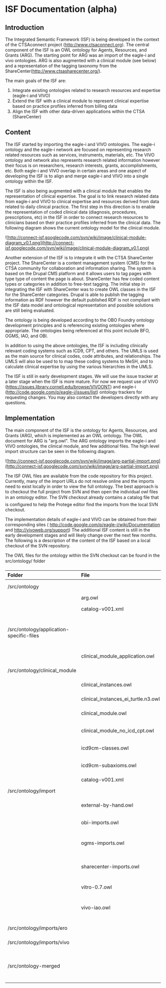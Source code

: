 # ISF Documentation (alpha) #

## Introduction ##

The Integrated Semantic Framework (ISF) is being developed in the context of the CTSAconnect project (http://www.ctsaconnect.org).  The central component of the ISF is an OWL ontology for Agents, Resources, and Grants (ARG).  The starting point for ARG was an import of the eagle-i and vivo ontologies.  ARG is also augmented with a clinical module (see below) and a representation of the tagging taxonomy from the ShareCenter(http://www.ctsasharecenter.org/).

The main goals of the ISF are:
  1. Integrate existing ontologies related to research resources and expertise (eagle-i and VIVO)
  1. Extend the ISF with a clinical module to represent clinical expertise based on practice profiles inferred from billing data
  1. Align the ISF with other data-driven applications within the CTSA (ShareCenter)

## Content ##
The ISF started by importing the eagle-i and VIVO ontologies. The eagle-i ontology and the eagle-i network are focused on representing research related resources such as services, instruments, materials, etc.  The VIVO ontology and network also represents research related information however their focus is on researchers, research interests, grants, accomplishments, etc.  Both eagle-i and VIVO overlap in certain areas and one aspect of developing the ISF is to align and merge eagle-i and VIVO into a single ontology within the ISF.


The ISF is also being augmented with a clinical module that enables the representation of clinical expertise.  The goal is to link research related data from eagle-i and VIVO to clinical expertise and resources derived from data related to daily clinical practice. The first step in this direction is to enable the representation of coded clinical data (diagnosis, procedures, prescriptions, etc) in the ISF in order to connect research resources to clinicians based on their practice profiles inferred from the clinical data. The following diagram shows the current ontology model for the clinical module.

![http://connect-isf.googlecode.com/svn/wiki/image/clinical-module-diagram_v0.1.png](http://connect-isf.googlecode.com/svn/wiki/image/clinical-module-diagram_v0.1.png)

Another extension of the ISF is to integrate it with the CTSA ShareCenter project. The ShareCenter is a content management system (CMS) for the CTSA community for collaboration and information sharing. The system is based on the Drupal CMS platform and it allows users to tag pages with type type of content the page is about. ShareCenter has few coded content types or categories in addition to free-text tagging.  The initial step in integrating the ISF with ShareCenter was to create OWL classes in the ISF for the ShareCenter categories. Drupal is able to publish the tagging information as RDF however the default published RDF is not compliant with the ISF data model and ontological representation and possible solutions are still being evaluated.

The ontology is being developed according to the OBO Foundry ontology development principles and is referencing existing ontologies where appropriate. The ontologies being referenced at this point include BFO, OGMS, IAO, and OBI.

In addition to using the above ontologies, the ISF is including clinically relevant coding systems such as ICD9, CPT, and others. The UMLS is used as the main source for clinical codes, code attributes, and relationships. The UMLS will also be used to to map these coding systems to MeSH, and to calculate clinical expertise by using the various hierarchies in the UMLS.

The ISF is still in early development stages. We will use the issue tracker at a later stage when the ISF is more mature. For now we request use of VIVO (https://issues.library.cornell.edu/browse/VIVOONT)  and eagle-i  (http://code.google.com/p/eagle-i/issues/list) ontology trackers for requesting changes. You may also contact the developers directly with any questions.

## Implementation ##

The main component of the ISF is the ontology for Agents, Resources, and Grants (ARG), which is implemented as an OWL ontology. The OWL document for ARG is "arg.owl".  The ARG ontology imports the eagle-i and VIVO ontologies, the clinical module, and few additional files. The high level import structure can be seen in the following diagram.

![http://connect-isf.googlecode.com/svn/wiki/image/arg-partial-import.png](http://connect-isf.googlecode.com/svn/wiki/image/arg-partial-import.png)

The ISF OWL files are available from the code repository for this project. Currently, many of the import URLs do not resolve online and the imports need to exist locally in order to view the full ontology.  The best approach is to checkout the full project from SVN and then open the individual owl files in an ontology editor.  The SVN checkout already contains a catalog file that is configured to help the Protege editor find the imports from the local SVN checkout.

The implementation details of eagle-i and VIVO can be obtained from their corresponding sites ( http://code.google.com/p/eagle-i/wiki/Documentation  and http://vivoweb.org/support)  The additional ISF content is still in the early development stages and will likely change over the next few months. The following is a description of the content of the ISF based on a local checkout of the SVN repository.

The OWL files for the ontology within the SVN checkout can be found in the src/ontology/ folder


| **Folder** | **File** | **Description** |
|:-----------|:---------|:----------------|
| /src/ontology |  | The top folder for the various OWL files that form the ontology |
|  | arg.owl | The ARG ontology |
|  | catalog-v001.xml | Protege catalog file to find the imports in the local checkout |
| /src/ontology/application-specific-files |  | A collection of OWL files for specific use-cases. These files import one or more of the shared OWL files and add application specific content. |
|  | clinical\_module\_application.owl | The clinical module with a small set of sample data for testing |
| /src/ontology/clinical\_module |  | The various OWL files for the clinical module |
|  | clinical\_instances.owl | A small data sample for testing purposes in RDF/XML format |
|  | clinical\_instances\_ei\_turtle.n3.owl | N3 version of the above sample data |
|  | clinical\_module.owl | The top-level OWL file to the clinical module |
|  | clinical\_module\_no\_icd\_cpt.owl | The clinical module without imported codes, only the general classes |
|  | icd9cm-classes.owl | ICD9 OWL classes with labels and additional annotations |
|  | icd9cm-subaxioms.owl | OWL subclass axioms to form a ICD9 hierarchy from The ICD9 classes |
|  | catalog-v001.xml | As above |
| /src/ontology/import |  | various content imported from other ontologies |
|  | external-by-hand.owl | An import of few OWL entities that are manually maintained |
|  | obi-imports.owl | Imports from OBI ontology http://obi-ontology.org/page/Main_Page |
|  | ogms-imports.owl | Imports from the OGMS ontology http://code.google.com/p/ogms/ |
|  | sharecenter-imports.owl | An initial OWL version of the tags or categories used in the CTSA !Sharecenter http://www.ctsasharecenter.org/ |
|  | vitro-0.7.owl | An internal VIVO OWL document not for end users |
|  | vivo-iao.owl | An indirect import of VIVO, additional metadata entities from the IAO, BFO, and the protege-dc.owl file |
| /src/ontology/imports/ero |  | The eagle-i ontology import as SVN externals |
| /src/ontology/imports/vivo |  | The VIVO ontology import as SVN externals |
| /src/ontology-merged |  | Merged versions of few of the above OWL files. A merged version will include all the imported content without having to import additional files |